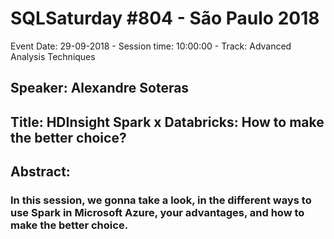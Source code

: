 # SQLSaturday #804 - São Paulo 2018
Event Date: 29-09-2018 - Session time: 10:00:00 - Track: Advanced Analysis Techniques
## Speaker: Alexandre Soteras
## Title: HDInsight Spark x Databricks: How to make the better choice?
## Abstract:
### In this session, we gonna take a look, in the different ways to use Spark in Microsoft Azure, your advantages, and how to make the better choice.
